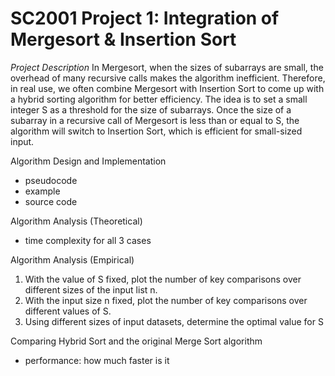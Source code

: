 # SC2001 Project 1: Integration of Mergesort & Insertion Sort

_Project Description_
In Mergesort, when the sizes of subarrays are small, the overhead of many recursive calls makes the algorithm inefficient. 
Therefore, in real use, we often combine Mergesort with Insertion Sort to come up with a hybrid sorting algorithm for better efficiency. 
The idea is to set a small integer S as a threshold for the size of subarrays. 
Once the size of a subarray in a recursive call of Mergesort is less than or equal to S,
the algorithm will switch to Insertion Sort, which is efficient for small-sized input.

Algorithm Design and Implementation
- pseudocode
- example
- source code

Algorithm Analysis (Theoretical)
- time complexity for all 3 cases

Algorithm Analysis (Empirical)
1. With the value of S fixed, plot the number of key comparisons over different sizes of the input list n.
3. With the input size n fixed, plot the number of key comparisons over different values of S. 
4. Using different sizes of input datasets, determine the optimal value for S

Comparing Hybrid Sort and the original Merge Sort algorithm
- performance: how much faster is it

